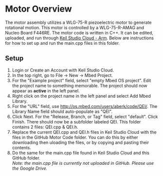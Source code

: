 <h1>Motor Overview</h1>
The motor assembly utilizes a WLG-75-R piezoelectric motor to generate rotational motion. This motor is controlled by a WLG-75-R-AMAG and Nucleo Board F446RE. The motor code is written in C++. It can be edited, uploaded, and run through <a href="https://studio.keil.arm.com/">Keil Studio Cloud - Arm</a>. Below are instructions for how to set up and run the main.cpp files in this folder.
<h2>Setup</h2>
<ol>
  <li>Login or Create an Account with Keil Studio Cloud.</li>
  <li>In the top right, go to File -> New -> Mbed Project.</li>
  <li>For the "Example project" field, select "empty Mbed OS project". Edit the project name to something memorable. The project should now appear as <b>active</b> in the left panel.</li>
  <li>Right click on the project name in the left panel and select Add Mbed Library.</li>
  <li> For the "URL" field, use <a href=http://os.mbed.com/users/aberk/code/QEI/>http://os.mbed.com/users/aberk/code/QEI/</a>. The Library Name field should auto-populate as "QEI". </li>
  <li>Click Next. For the "Release, Branch, or Tag" field, select "default". Click Finish. There should now be a subfolder labeled QEI. This folder contains 2 files: QEI.cpp & QEI.h.</li>
  <li>Replace the current QEI.cpp and QEI.h files in Keil Studio Cloud with the files in the GitHub Motor Code folder. You can do this by either downloading then uloading the files, or by copying and pasting their contents.</li>
  <li>Do the same for the main.cpp file found in Keil Studio Cloud and this GitHub folder.</li>
<i>Note: the main.cpp file is currently not uploaded in GitHub. Please use the Google Drive.</i>
</ol>
